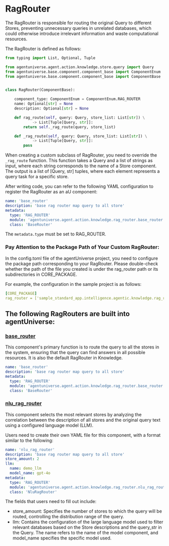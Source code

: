 # RagRouter

The RagRouter is responsible for routing the original Query to different Stores, preventing unnecessary queries in unrelated databases, which could otherwise introduce irrelevant information and waste computational resources.

The RagRouter is defined as follows:
```python
from typing import List, Optional, Tuple

from agentuniverse.agent.action.knowledge.store.query import Query
from agentuniverse.base.component.component_base import ComponentEnum
from agentuniverse.base.component.component_base import ComponentBase


class RagRouter(ComponentBase):

    component_type: ComponentEnum = ComponentEnum.RAG_ROUTER
    name: Optional[str] = None
    description: Optional[str] = None

    def rag_route(self, query: Query, store_list: List[str]) \
            -> List[Tuple[Query, str]]:
        return self._rag_route(query, store_list)

    def _rag_route(self, query: Query, store_list: List[str]) \
            -> List[Tuple[Query, str]]:
        pass
```
When creating a custom subclass of RagRouter, you need to override the `_rag_route` function. This function takes a Query and a list of strings as input, where each string corresponds to the name of a Store component. The output is a list of [Query, str] tuples, where each element represents a query task for a specific store.

After writing code, you can refer to the following YAML configuration to register the RagRouter as an aU component:
```yaml
name: 'base_router'
description: 'base rag router map query to all store'
metadata:
  type: 'RAG_ROUTER'
  module: 'agentuniverse.agent.action.knowledge.rag_router.base_router'
  class: 'BaseRouter'
```
The `metadata.type` must be set to RAG_ROUTER.

### Pay Attention to the Package Path of Your Custom RagRouter:
In the config.toml file of the agentUniverse project, you need to configure the package path corresponding to your RagRouter. Please double-check whether the path of the file you created is under the rag_router path or its subdirectories in CORE_PACKAGE.

For example, the configuration in the sample project is as follows:
```yaml
[CORE_PACKAGE]
rag_router = ['sample_standard_app.intelligence.agentic.knowledge.rag_router']
```


## The following RagRouters are built into agentUniverse:
### [base_router](../../../../../../agentuniverse/agent/action/knowledge/rag_router/base_router.yaml)
This component's primary function is to route the query to all the stores in the system, ensuring that the query can find answers in all possible resources. It is also the default RagRouter in Knowledge.
```yaml
name: 'base_router'
description: 'base rag router map query to all store'
metadata:
  type: 'RAG_ROUTER'
  module: 'agentuniverse.agent.action.knowledge.rag_router.base_router'
  class: 'BaseRouter'
```

### [nlu_rag_router](../../../../../../agentuniverse/agent/action/knowledge/rag_router/nlu_rag_router.py)
This component selects the most relevant stores by analyzing the correlation between the description of all stores and the original query text using a configured language model (LLM).

Users need to create their own YAML file for this component, with a format similar to the following:
```yaml
name: 'nlu_rag_router'
description: 'base rag router map query to all store'
store_amount: 2
llm:
  name: demo_llm
  model_name: gpt-4o
metadata:
  type: 'RAG_ROUTER'
  module: 'agentuniverse.agent.action.knowledge.rag_router.nlu_rag_router'
  class: 'NluRagRouter'
```
The fields that users need to fill out include:
- store_amount: Specifies the number of stores to which the query will be routed, controlling the distribution range of the query.
- llm: Contains the configuration of the large language model used to filter relevant databases based on the Store descriptions and the query_str in the Query. The name refers to the name of the model component, and model_name specifies the specific model used.
